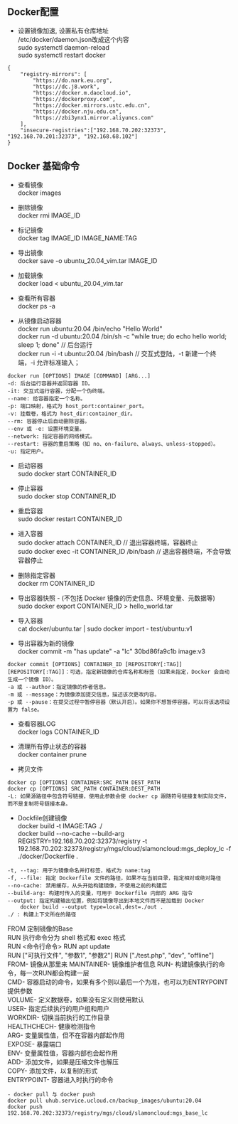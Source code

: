 ## Docker配置

- 设置镜像加速, 设置私有仓库地址  
/etc/docker/daemon.json改成这个内容  
sudo systemctl daemon-reload  
sudo systemctl restart docker  
```
{
    "registry-mirrors": [
        "https://do.nark.eu.org",
        "https://dc.j8.work",
        "https://docker.m.daocloud.io",
        "https://dockerproxy.com",
        "https://docker.mirrors.ustc.edu.cn",
        "https://docker.nju.edu.cn",
        "https://zbi3ynx1.mirror.aliyuncs.com"
    ],                                                                                                                                                                                                                                                                     
    "insecure-registries":["192.168.70.202:32373", "192.168.70.201:32373", "192.168.68.102"]
}
```

## Docker 基础命令

- 查看镜像   
docker images

- 删除镜像  
docker rmi IMAGE_ID

- 标记镜像  
docker tag IMAGE_ID IMAGE_NAME:TAG

- 导出镜像  
docker save -o ubuntu_20.04_vim.tar IMAGE_ID  

- 加载镜像  
docker load < ubuntu_20.04_vim.tar

- 查看所有容器  
docker ps -a  

- 从镜像启动容器  
docker run ubuntu:20.04 /bin/echo "Hello World"  
docker run -d ubuntu:20.04 /bin/sh -c "while true; do echo hello world; sleep 1; done" // 后台运行  
docker run -i -t ubuntu:20.04 /bin/bash // 交互式登陆，-t 新建一个终端，-i 允许标准输入； 
```
docker run [OPTIONS] IMAGE [COMMAND] [ARG...]  
-d: 后台运行容器并返回容器 ID。  
-it: 交互式运行容器，分配一个伪终端。  
--name: 给容器指定一个名称。  
-p: 端口映射，格式为 host_port:container_port。  
-v: 挂载卷，格式为 host_dir:container_dir。  
--rm: 容器停止后自动删除容器。  
--env 或 -e: 设置环境变量。  
--network: 指定容器的网络模式。  
--restart: 容器的重启策略（如 no、on-failure、always、unless-stopped）。  
-u: 指定用户。
```  
- 启动容器  
sudo docker start CONTAINER_ID  

- 停止容器  
sudo docker stop CONTAINER_ID  

- 重启容器  
sudo docker restart CONTAINER_ID  

- 进入容器    
sudo docker attach CONTAINER_ID // 退出容器终端，容器终止  
sudo docker exec -it CONTAINER_ID /bin/bash // 退出容器终端，不会导致容器停止  

- 删除指定容器  
docker rm CONTAINER_ID  

- 导出容器快照 - (不包括 Docker 镜像的历史信息、环境变量、元数据等)  
sudo docker export CONTAINER_ID > hello_world.tar  

- 导入容器  
cat docker/ubuntu.tar | sudo docker import - test/ubuntu:v1  

- 导出容器为新的镜像  
docker commit -m "has update" -a "lc" 30bd86fa9c1b image:v3   
```
docker commit [OPTIONS] CONTAINER_ID [REPOSITORY[:TAG]]  
[REPOSITORY[:TAG]]：可选，指定新镜像的仓库名称和标签（如果未指定，Docker 会自动生成一个镜像 ID）。  
-a 或 --author：指定镜像的作者信息。  
-m 或 --message：为镜像添加提交信息，描述该次更改内容。  
-p 或 --pause：在提交过程中暂停容器（默认开启）。如果你不想暂停容器，可以将该选项设置为 false。  
```
- 查看容器LOG  
docker logs CONTAINER_ID 

- 清理所有停止状态的容器  
docker container prune  

- 拷贝文件  
```
docker cp [OPTIONS] CONTAINER:SRC_PATH DEST_PATH  
docker cp [OPTIONS] SRC_PATH CONTAINER:DEST_PATH  
-L: 如果源路径中包含符号链接，使用此参数会使 docker cp 跟随符号链接复制实际文件，而不是复制符号链接本身。  
```
- Dockfile创建镜像  
docker build -t IMAGE:TAG ./  
docker build --no-cache --build-arg REGISTRY=192.168.70.202:32373/registry -t 192.168.70.202:32373/registry/mgs/cloud/slamoncloud:mgs_deploy_lc -f ./docker/Dockerfile .  
```
-t, --tag: 用于为镜像命名并打标签，格式为 name:tag
-f, --file: 指定 Dockerfile 文件的路径，如果不在当前目录，指定相对或绝对路径
--no-cache: 禁用缓存，从头开始构建镜像，不使用之前的构建层
--build-arg: 构建时传入的变量，可用于 Dockerfile 内部的 ARG 指令
--output: 指定构建输出位置，例如将镜像导出到本地文件而不是加载到 Docker
    docker build --output type=local,dest=./out .
./ : 构建上下文所在的路径
```
FROM    定制镜像的Base  
RUN     执行命令分为 shell 格式和 exec 格式  
    RUN <命令行命令>                         RUN apt update  
    RUN ["可执行文件", "参数1", "参数2"]      RUN ["./test.php", "dev", "offline"]  
FROM- 镜像从那里来
MAINTAINER- 镜像维护者信息
RUN- 构建镜像执行的命令，每一次RUN都会构建一层  
CMD- 容器启动的命令，如果有多个则以最后一个为准，也可以为ENTRYPOINT提供参数  
VOLUME- 定义数据卷，如果没有定义则使用默认  
USER- 指定后续执行的用户组和用户  
WORKDIR- 切换当前执行的工作目录  
HEALTHCHECH- 健康检测指令  
ARG- 变量属性值，但不在容器内部起作用  
EXPOSE- 暴露端口  
ENV- 变量属性值，容器内部也会起作用  
ADD- 添加文件，如果是压缩文件也解压  
COPY- 添加文件，以复制的形式  
ENTRYPOINT- 容器进入时执行的命令
```
- docker pull 与 docker push
docker pull uhub.service.ucloud.cn/backup_images/ubuntu:20.04  
docker push 192.168.70.202:32373/registry/mgs/cloud/slamoncloud:mgs_base_lc  
